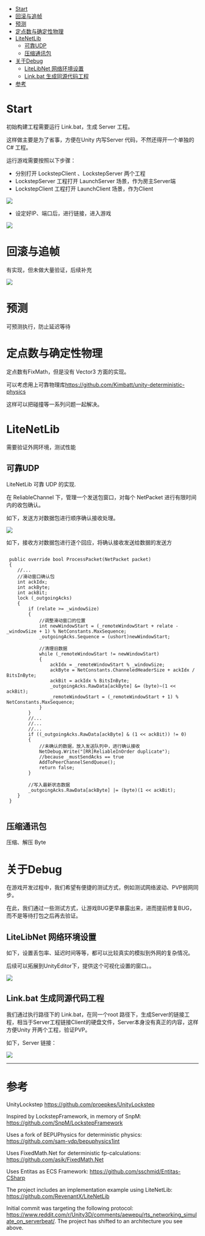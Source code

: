 
- [Start](#start)
- [回滚与追帧](#回滚与追帧)
- [预测](#预测)
- [定点数与确定性物理](#定点数与确定性物理)
- [LiteNetLib](#litenetlib)
  - [可靠UDP](#可靠udp)
  - [压缩通讯包](#压缩通讯包)
- [关于Debug](#关于debug)
  - [LiteLibNet 网络环境设置](#litelibnet-网络环境设置)
  - [Link.bat 生成同源代码工程](#linkbat-生成同源代码工程)
- [参考](#参考)

# Start

初始构建工程需要运行 Link.bat，生成 Server 工程。

这样做主要是为了省事，方便在Unity 内写Server 代码，不然还得开一个单独的C# 工程。

运行游戏需要按照以下步骤：

- 分别打开 LockstepClient 、LockstepServer 两个工程
- LockstepServer 工程打开 LaunchServer 场景，作为房主Server端
- LockstepClient 工程打开 LaunchClient 场景，作为Client

![](Doc/pic.res/20221021114044.png)  

- 设定好IP、端口后，进行链接，进入游戏

![](Doc/pic.res/20221021114904.png)  



# 回滚与追帧

有实现，但未做大量验证，后续补充


![](Doc/pic.res/lockstep.gif)

# 预测

可预测执行，防止延迟等待

# 定点数与确定性物理

定点数有FixMath，但是没有 Vector3 方面的实现。

可以考虑用上可靠物理库<https://github.com/Kimbatt/unity-deterministic-physics>

这样可以把碰撞等一系列问题一起解决。


# LiteNetLib

需要验证外网环境，测试性能

## 可靠UDP

LiteNetLib 可靠 UDP 的实现.


在 ReliableChannel 下，管理一个发送包窗口，对每个 NetPacket 进行有限时间内的收包确认。

如下，发送方对数据包进行顺序确认接收处理。

![](Doc/pic.res/20221028141553.png)  


如下，接收方对数据包进行逐个回应，将确认接收发送给数据的发送方

```CSharp

 public override bool ProcessPacket(NetPacket packet)
 {
    //...
    //滑动窗口确认包
    int ackIdx;
    int ackByte;
    int ackBit;
    lock (_outgoingAcks)
    {
        if (relate >= _windowSize)
        {
            //调整滑动窗口的位置
            int newWindowStart = (_remoteWindowStart + relate - _windowSize + 1) % NetConstants.MaxSequence;
            _outgoingAcks.Sequence = (ushort)newWindowStart;

            //清理旧数据
            while (_remoteWindowStart != newWindowStart)
            {
                ackIdx = _remoteWindowStart % _windowSize;
                ackByte = NetConstants.ChanneledHeaderSize + ackIdx / BitsInByte;
                ackBit = ackIdx % BitsInByte;
                _outgoingAcks.RawData[ackByte] &= (byte)~(1 << ackBit);
                _remoteWindowStart = (_remoteWindowStart + 1) % NetConstants.MaxSequence;
            }
        }
        //...
        //...
        //...
        if ((_outgoingAcks.RawData[ackByte] & (1 << ackBit)) != 0)
        {
            //未确认的数据，放入发送队列中，进行确认接收
            NetDebug.Write("[RR]ReliableInOrder duplicate");
            //because _mustSendAcks == true
            AddToPeerChannelSendQueue();
            return false;
        }

        //写入最新状态数据
        _outgoingAcks.RawData[ackByte] |= (byte)(1 << ackBit);
    }
 }


```


## 压缩通讯包

压缩、解压 Byte

# 关于Debug

在游戏开发过程中，我们希望有便捷的测试方式，例如测试网络波动、PVP弱网同步。

在此，我们通过一些测试方式，让游戏BUG更早暴露出来，进而提前修复BUG，而不是等待打包之后再去验证。

## LiteLibNet 网络环境设置

如下，设置丢包率、延迟时间等等，都可以比较真实的模拟到外网的复杂情况。

后续可以拓展到UnityEditor下，提供这个可视化设置的窗口。。

![](Doc/pic.res/20221027165306.png)  

## Link.bat 生成同源代码工程

我们通过执行路径下的 Link.bat，在同一个root 路径下，生成Server的链接工程，相当于Server工程链接Client的硬盘文件，Server本身没有真正的内容，这样方便Unity 开两个工程，验证PVP。

如下，Server 链接：

![](Doc/pic.res/20221027170004.png)  



---

# 参考


UnityLockstep
<https://github.com/proepkes/UnityLockstep>

Inspired by LockstepFramework, in memory of SnpM:
<https://github.com/SnpM/LockstepFramework>

Uses a fork of BEPUPhysics for deterministic physics:
<https://github.com/sam-vdp/bepuphysics1int>

Uses FixedMath.Net for deterministic fp-calculations:
<https://github.com/asik/FixedMath.Net>

Uses Entitas as ECS Framework:
<https://github.com/sschmid/Entitas-CSharp>

The project includes an implementation example using LiteNetLib:
<https://github.com/RevenantX/LiteNetLib>

Initial commit was targeting the following protocol: https://www.reddit.com/r/Unity3D/comments/aewepu/rts_networking_simulate_on_serverbeat/.  The project has shifted to an architecture you see above.




